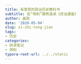 ```yaml
---
title: 有意思的政治历史教科书
subtitle: 在“得到”跟熊逸读《资治通鉴》
author: 曲政
date: '2020-05-04'
slug: zi-zhi-tong-jian
tags:
- 历史
categories:
- 研读笔记
- 得到
typora-root-url: ../../static
---
```


